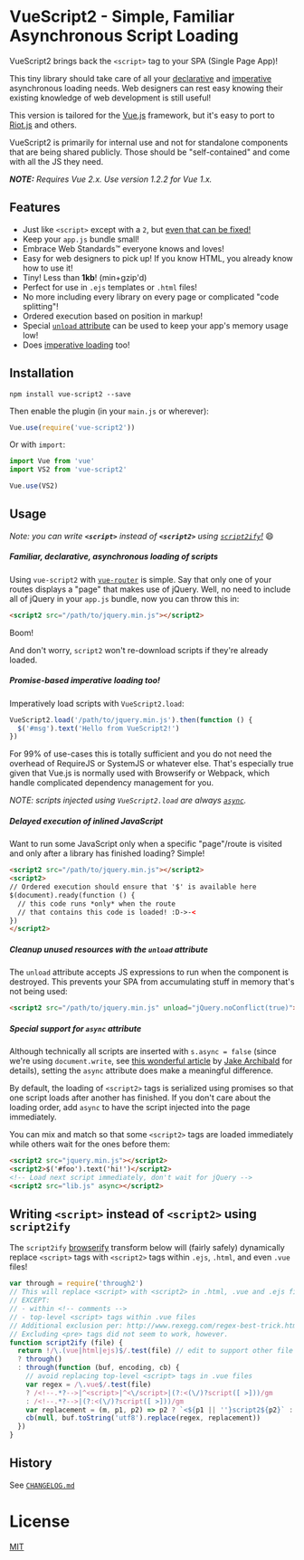 # VueScript2 - Simple, Familiar Asynchronous Script Loading

VueScript2 brings back the `<script>` tag to your SPA (Single Page App)!

This tiny library should take care of all your [declarative](#familiar-declarative-asynchronous-loading-of-scripts) and [imperative](#promise-based-imperative-loading-too) asynchronous loading needs. Web designers can rest easy knowing their existing knowledge of web development is still useful!

This version is tailored for the [Vue.js](http://vuejs.org) framework, but it's easy to port to [Riot.js](http://riotjs.com) and others.

VueScript2 is primarily for internal use and not for standalone components that are being shared publicly. Those should be "self-contained" and come with all the JS they need.

***NOTE:*** _Requires Vue 2.x. Use version 1.2.2 for Vue 1.x._

## Features

- Just like `<script>` except with a `2`, but [even that can be fixed!](#writing-script-instead-of-script2-using-script2ify)
- Keep your `app.js` bundle small!
- Embrace Web Standards™ everyone knows and loves!
- Easy for web designers to pick up! If you know HTML, you already know how to use it!
- Tiny! Less than __1kb__! (min+gzip'd)
- Perfect for use in `.ejs` templates or `.html` files!
- No more including every library on every page or complicated "code splitting"!
- Ordered execution based on position in markup!
- Special [`unload` attribute](#cleanup-unused-resources-with-the-unload-attribute) can be used to keep your app's memory usage low!
- Does [imperative loading](#promise-based-imperative-loading-too) too!

## Installation

```
npm install vue-script2 --save
```

Then enable the plugin (in your `main.js` or wherever):

```js
Vue.use(require('vue-script2'))
```

Or with `import`:

```js
import Vue from 'vue'
import VS2 from 'vue-script2'

Vue.use(VS2)
```

## Usage

_Note: you can write_ __*`<script>`*__ *instead of* __*`<script2>`*__ _using [`script2ify`!](#writing-script-instead-of-script2-using-script2ify)_ :smile:

##### Familiar, declarative, asynchronous loading of scripts

Using `vue-script2` with [`vue-router`](https://github.com/vuejs/vue-router) is simple. Say that only one of your routes displays a "page" that makes use of jQuery. Well, no need to include all of jQuery in your `app.js` bundle, now you can throw this in:

```html
<script2 src="/path/to/jquery.min.js"></script2>
```

Boom!

And don't worry, `script2` won't re-download scripts if they're already loaded.

##### Promise-based imperative loading too!

Imperatively load scripts with `VueScript2.load`:

```js
VueScript2.load('/path/to/jquery.min.js').then(function () {
  $('#msg').text('Hello from VueScript2!')
})
```

For 99% of use-cases this is totally sufficient and you do not need the overhead of RequireJS or SystemJS or whatever else. That's especially true given that Vue.js is normally used with Browserify or Webpack, which handle complicated dependency management for you.

_NOTE: scripts injected using `VueScript2.load` are always [`async`](#special-support-for-async-attribute)._

##### Delayed execution of inlined JavaScript

Want to run some JavaScript only when a specific "page"/route is visited and only after a library has finished loading? Simple!

```html
<script2 src="/path/to/jquery.min.js"></script2>
<script2>
// Ordered execution should ensure that '$' is available here
$(document).ready(function () {
  // this code runs *only* when the route
  // that contains this code is loaded! :D->-<
})
</script2>
```

##### Cleanup unused resources with the `unload` attribute

The `unload` attribute accepts JS expressions to run when the component is destroyed. This prevents your SPA from accumulating stuff in memory that's not being used:

```html
<script2 src="/path/to/jquery.min.js" unload="jQuery.noConflict(true)"></script2>
```

##### Special support for `async` attribute

Although technically all scripts are inserted with `s.async = false` (since we're using `document.write`, see [this wonderful article](http://www.html5rocks.com/en/tutorials/speed/script-loading/) by [Jake Archibald](https://twitter.com/jaffathecake) for details), setting the `async` attribute does make a meaningful difference.

By default, the loading of `<script2>` tags is serialized using promises so that one script loads after another has finished. If you don't care about the loading order, add `async` to have the script injected into the page immediately.

You can mix and match so that some `<script2>` tags are loaded immediately while others wait for the ones before them:

```html
<script2 src="jquery.min.js"></script2>
<script2>$('#foo').text('hi!')</script2>
<!-- Load next script immediately, don't wait for jQuery -->
<script2 src="lib.js" async></script2>
```

## Writing `<script>` instead of `<script2>` using `script2ify`

The `script2ify` [browserify](https://github.com/substack/node-browserify) transform below will (fairly safely) dynamically replace `<script>` tags with `<script2>` tags within `.ejs`, `.html`, and even `.vue` files!

```js
var through = require('through2')
// This will replace <script> with <script2> in .html, .vue and .ejs files
// EXCEPT:
// - within <!-- comments -->
// - top-level <script> tags within .vue files
// Additional exclusion per: http://www.rexegg.com/regex-best-trick.html
// Excluding <pre> tags did not seem to work, however.
function script2ify (file) {
  return !/\.(vue|html|ejs)$/.test(file) // edit to support other file types
  ? through()
  : through(function (buf, encoding, cb) {
    // avoid replacing top-level <script> tags in .vue files
    var regex = /\.vue$/.test(file)
    ? /<!--.*?-->|^<script>|^<\/script>|(?:<(\/)?script([ >]))/gm
    : /<!--.*?-->|(?:<(\/)?script([ >]))/gm
    var replacement = (m, p1, p2) => p2 ? `<${p1 || ''}script2${p2}` : m
    cb(null, buf.toString('utf8').replace(regex, replacement))
  })
}
```

## History

See [`CHANGELOG.md`](CHANGELOG.md)

# License

[MIT](http://opensource.org/licenses/MIT)
